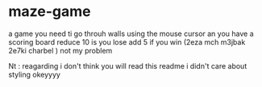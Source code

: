 # maze-game

a game you need ti go throuh walls using the mouse cursor 
an you have a scoring board reduce 10 is you lose
add 5 if you win (2eza mch m3jbak 2e7ki charbel ) not my problem

Nt : reagarding i don't think you will read this readme  i didn't care about styling okeyyyy
